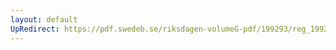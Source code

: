 ```yaml
---
layout: default
UpRedirect: https://pdf.swedeb.se/riksdagen-volumeG-pdf/199293/reg_199293/reg_199293_0236.pdf
---
```

